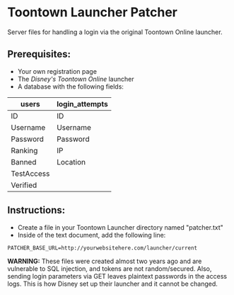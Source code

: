 # Toontown Launcher Patcher
Server files for handling a login via the original Toontown Online launcher.


## Prerequisites:
* Your own registration page
* The *Disney's Toontown Online* launcher
* A database with the following fields:

| users      | login_attempts |
|------------|----------------|
| ID         | ID             |
| Username   | Username       |
| Password   | Password       |
| Ranking    | IP             |
| Banned     | Location       |
| TestAccess |                |
| Verified   |                |

## Instructions:
* Create a file in your Toontown Launcher directory named "patcher.txt"
* Inside of the text document, add the following line:

```
PATCHER_BASE_URL=http://yourwebsitehere.com/launcher/current
```

**WARNING:** These files were created almost two years ago and are vulnerable to SQL injection, and tokens are not random/secured. Also, sending login parameters via GET leaves plaintext passwords in the access logs. This is how Disney set up their launcher and it cannot be changed.
